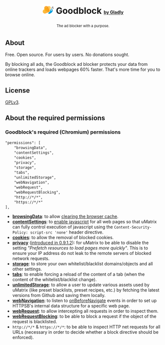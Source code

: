 <h1 align="center">
<sub>
<img  src="https://github.com/gladly-team/goodblock/blob/master/src/img/icon_128.png"
      height="38"
      width="38">
</sub>
Goodblock <a style="font-size: 0.5em" href="https://gladly.io/">by Gladly</a>
</h1>
<p align="center">
  <sup> 
        The ad blocker with a purpose.
  </sup>
</p>

## About

Free. Open source. For users by users. No donations sought.

By blocking all ads, the Goodblock ad blocker protects your data from online trackers and loads webpages 60% faster. That's more time for you to browse online.

## License

[GPLv3](https://github.com/gladly-team/goodblock/blob/master/LICENSE.txt).

## About the required permissions


### Goodblock's required (Chromium) permissions

    "permissions": [
        "browsingData",
        "contentSettings",
        "cookies",
        "privacy",
        "storage",
        "tabs",
        "unlimitedStorage",
        "webNavigation",
        "webRequest",
        "webRequestBlocking",
        "http://*/*",
        "https://*/*"
    ],

* [**browsingData**](https://developer.chrome.com/extensions/browsingData): to allow [clearing the browser cache](http://developer.chrome.com/extensions/browsingData#method-removeCache).
* [**contentSettings**](https://developer.chrome.com/extensions/contentSettings.html): to [enable javascript](http://developer.chrome.com/extensions/contentSettings#property-javascript) for all web pages so that uMatrix can fully control execution of javascript using the `Content-Security-Policy: script-src 'none'` header directive.
* [**cookies**](https://developer.chrome.com/extensions/cookies): to allow the removal of blocked cookies.
* [**privacy**](https://developer.chrome.com/extensions/privacy) ([introduced in 0.9.1.2](https://github.com/gorhill/uMatrix/commit/bbfef4f6cfa6ffe3697fc40ba39fd1b19d54eb01)): for uMatrix to be able to disable the setting _"Prefetch resources to load pages more quickly"_. This is to ensure your IP address do not leak to the remote servers of blocked network requests.
* [**storage**](https://developer.chrome.com/extensions/storage): to store your own whitelist/blacklist domains/objects and all other settings.
* [**tabs**](https://developer.chrome.com/extensions/tabs): to enable forcing a reload of the content of a tab (when the content of the whitelist/blacklist change).
* [**unlimitedStorage**](https://developers.google.com/chrome/whitepapers/storage#unlimited): to allow a user to update various assets used by uMatrix (like preset blacklists, preset recipes, etc.) by fetching the latest versions from Github and saving them locally.
* [**webNavigation**](http://developer.chrome.com/extensions/webNavigation): to listen to [onBeforeNavigate](http://developer.chrome.com/extensions/webNavigation.html#event-onBeforeNavigate) events in order to set up HTTPSB's internal data structure for a specific web page.
* [**webRequest**](http://developer.chrome.com/extensions/webRequest): to allow intercepting all requests in order to inspect them.
* [**webRequestBlocking**](http://developer.chrome.com/extensions/webRequest#manifest): to be able to block a request if the object of the request is blacklisted.
* `http://*/*` & `https://*/*`: to be able to inspect HTTP net requests for all URLs (necessary in order to decide whether a block directive should be enforced).


